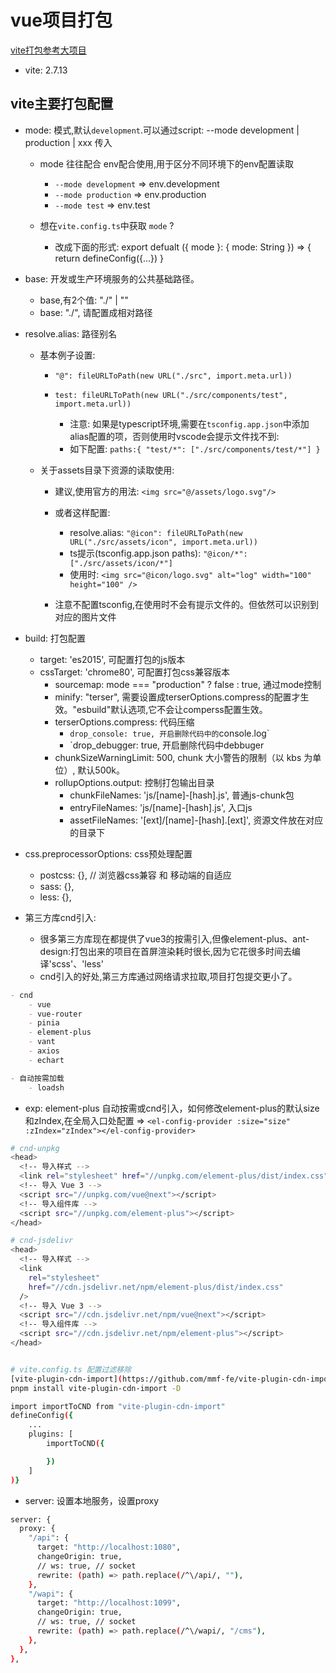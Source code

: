 # vue项目打包
[vite打包参考大项目](https://github.com/vbenjs/vue-vben-admin/vite-config.ts)
- vite: 2.7.13



## vite主要打包配置
- mode: 模式,默认`development`.可以通过script: --mode development | production | xxx 传入
	- mode 往往配合 env配合使用,用于区分不同环境下的env配置读取
		- `--mode development` => env.development
		- `--mode production` => env.production
		- `--mode test` => env.test

	- 想在`vite.config.ts`中获取 `mode` ?
		- 改成下面的形式: export defualt ({ mode }: { mode: String }) => { return defineConfig({...}) }

- base: 开发或生产环境服务的公共基础路径。
	- base,有2个值: "./" | ""
	- base: "./", 请配置成相对路径

- resolve.alias: 路径别名
	- 基本例子设置:
		- `"@": fileURLToPath(new URL("./src", import.meta.url))`

		- `test: fileURLToPath(new URL("./src/components/test", import.meta.url))`
			- 注意: 如果是typescript环境,需要在`tsconfig.app.json`中添加alias配置的项，否则使用时vscode会提示文件找不到:
			- 如下配置: `paths:{ "test/*": ["./src/components/test/*"] }`

	- 关于assets目录下资源的读取使用:
		- 建议,使用官方的用法: `<img src="@/assets/logo.svg"/>`
		- 或者这样配置:
			- resolve.alias: `"@icon": fileURLToPath(new URL("./src/assets/icon", import.meta.url))`
			- ts提示(tsconfig.app.json paths): `"@icon/*": ["./src/assets/icon/*"]`
			- 使用时: `<img src="@icon/logo.svg" alt="log" width="100" height="100" />`

		- 注意不配置tsconfig,在使用时不会有提示文件的。但依然可以识别到对应的图片文件

- build: 打包配置
	- target: 'es2015', 可配置打包的js版本
  - cssTarget: 'chrome80', 可配置打包css兼容版本
	- sourcemap: mode === "production" ? false : true, 通过mode控制
	- minify: "terser", 需要设置成terserOptions.compress的配置才生效。"esbuild"默认选项,它不会让comperss配置生效。
	- terserOptions.compress: 代码压缩
		- `drop_console: true, 开启删除代码中的`console.log`
		- `drop_debugger: true, 开启删除代码中debbuger
	- chunkSizeWarningLimit: 500, chunk 大小警告的限制（以 kbs 为单位）, 默认500k。
	- rollupOptions.output: 控制打包输出目录
		- chunkFileNames: 'js/[name]-[hash].js', 普通js-chunk包
		- entryFileNames: 'js/[name]-[hash].js', 入口js
		- assetFileNames: '[ext]/[name]-[hash].[ext]', 资源文件放在对应的目录下

- css.preprocessorOptions: css预处理配置
  - postcss: {}, // 浏览器css兼容 和 移动端的自适应
  - sass: {}, 
  - less: {}, 

- 第三方库cnd引入:
	- 很多第三方库现在都提供了vue3的按需引入,但像element-plus、ant-design:打包出来的项目在首屏渲染耗时很长,因为它花很多时间去编译'scss'、'less'
	- cnd引入的好处,第三方库通过网络请求拉取,项目打包提交更小了。
```markdown
- cnd
	- vue
	- vue-router
	- pinia
	- element-plus
	- vant
	- axios
	- echart

- 自动按需加载
	- loadsh
```

- exp: element-plus
自动按需或cnd引入，如何修改element-plus的默认size和zIndex,在全局入口处配置
	=> `<el-config-provider :size="size" :zIndex="zIndex"></el-config-provider>`
```bash
# cnd-unpkg
<head>
  <!-- 导入样式 -->
  <link rel="stylesheet" href="//unpkg.com/element-plus/dist/index.css" />
  <!-- 导入 Vue 3 -->
  <script src="//unpkg.com/vue@next"></script>
  <!-- 导入组件库 -->
  <script src="//unpkg.com/element-plus"></script>
</head>

# cnd-jsdelivr
<head>
  <!-- 导入样式 -->
  <link
    rel="stylesheet"
    href="//cdn.jsdelivr.net/npm/element-plus/dist/index.css"
  />
  <!-- 导入 Vue 3 -->
  <script src="//cdn.jsdelivr.net/npm/vue@next"></script>
  <!-- 导入组件库 -->
  <script src="//cdn.jsdelivr.net/npm/element-plus"></script>
</head>


# vite.config.ts 配置过滤移除
[vite-plugin-cdn-import](https://github.com/mmf-fe/vite-plugin-cdn-import/blob/HEAD/README.zh-CN.md)
pnpm install vite-plugin-cdn-import -D

import importToCND from "vite-plugin-cdn-import"
defineConfig({
	...
	plugins: [
		importToCND({

		})
	]
)}

```

- server: 设置本地服务，设置proxy
```bash
server: {
  proxy: {
    "/api": {
      target: "http://localhost:1080",
      changeOrigin: true,
      // ws: true, // socket
      rewrite: (path) => path.replace(/^\/api/, ""),
    },
    "/wapi": {
      target: "http://localhost:1099",
      changeOrigin: true,
      // ws: true, // socket
      rewrite: (path) => path.replace(/^\/wapi/, "/cms"),
    },
  },
},
```
